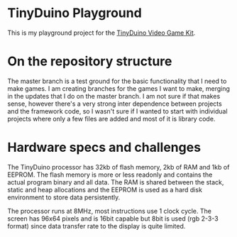 # TinyDuino Playground

This is my playground project for the [TinyDuino Video Game Kit](http://tinyduinogames.de/pages/TinyDuino/).

# On the repository structure

The master branch is a test ground for the basic functionality that I need to make games. I am creating branches
for the games I want to make, merging in the updates that I do on the master branch. I am not sure if that makes sense,
however there's a very strong inter dependence between projects and the framework code, so I wasn't sure if I wanted
to start with individual projects where only a few files are added and most of it is library code.

# Hardware specs and challenges

The TinyDuino processor has 32kb of flash memory, 2kb of RAM and 1kb of EEPROM. The flash memory is more 
or less readonly and contains the actual program binary and all data. The RAM is shared between the stack, static and
heap allocations and the EEPROM is used as a hard disk environment to store data persistently.

The processor runs at 8MHz, most instructions use 1 clock cycle. The screen has 96x64 pixels and is 16bit capable but
8bit is used (rgb 2-3-3 format) since data transfer rate to the display is quite limited. 

